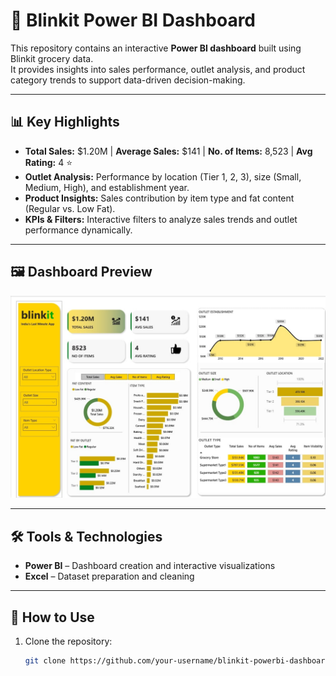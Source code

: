 # 🛒 Blinkit Power BI Dashboard  

This repository contains an interactive **Power BI dashboard** built using Blinkit grocery data.  
It provides insights into sales performance, outlet analysis, and product category trends to support data-driven decision-making.

---

## 📊 Key Highlights  
- **Total Sales:** $1.20M | **Average Sales:** $141 | **No. of Items:** 8,523 | **Avg Rating:** 4 ⭐  
- **Outlet Analysis:** Performance by location (Tier 1, 2, 3), size (Small, Medium, High), and establishment year.  
- **Product Insights:** Sales contribution by item type and fat content (Regular vs. Low Fat).  
- **KPIs & Filters:** Interactive filters to analyze sales trends and outlet performance dynamically.  

---

## 🖼 Dashboard Preview  
![Blinkit Power BI Dashboard](blinkit_dashboard_preview.jpg)

---

## 🛠 Tools & Technologies  
- **Power BI** – Dashboard creation and interactive visualizations  
- **Excel** – Dataset preparation and cleaning  

---

## 🚀 How to Use  
1. Clone the repository:  
   ```bash
   git clone https://github.com/your-username/blinkit-powerbi-dashboard.git

